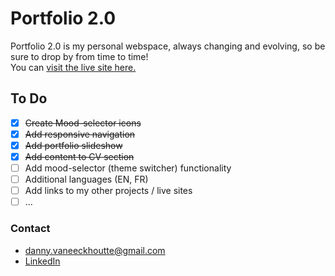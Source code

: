 # Portfolio 2.0

Portfolio 2.0 is my personal webspace, always changing and evolving, so be sure to drop by from time to time!<br/>
You can [visit the live site here.](https://dveportfolio.netlify.app)

## To Do

- [x] <del>Create Mood-selector icons</del>
- [x] <del>Add responsive navigation</del>
- [x] <del>Add portfolio slideshow</del>
- [x] <del>Add content to CV section</del>
- [ ] Add mood-selector (theme switcher) functionality
- [ ] Additional languages (EN, FR)
- [ ] Add links to my other projects / live sites
- [ ] ...

### Contact

- <danny.vaneeckhoutte@gmail.com>
- [LinkedIn](https://www.linkedin.com/in/dannyvaneeckhoutte)
